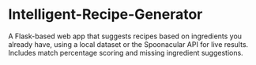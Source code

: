 # Intelligent-Recipe-Generator
A Flask-based web app that suggests recipes based on ingredients you already have, using a local dataset or the Spoonacular API for live results. Includes match percentage scoring and missing ingredient suggestions.
